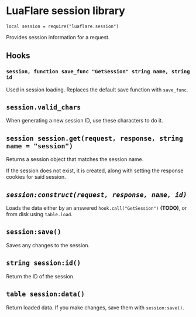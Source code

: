 # LuaFlare session library

`local session = require("luaflare.session")`

Provides session information for a request.

## Hooks

### `session, function save_func "GetSession" string name, string id`

Used in session loading.  Replaces the default save function with `save_func`.

## `session.valid_chars`

When generating a new session ID, use these characters to do it.

## `session session.get(request, response, string name = "session")`

Returns a session object that matches the session name.

If the session does not exist, it is created, along with setting the response cookies for said session.

## *`session:construct(request, response, name, id)`*

Loads the data either by an answered `hook.call("GetSession")` **(TODO)**, or from disk using `table.load`.

## `session:save()`

Saves any changes to the session.

## `string session:id()`

Return the ID of the session.

## `table session:data()`

Return loaded data.  If you make changes, save them with `session:save()`.
